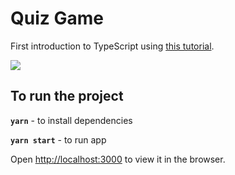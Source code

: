 # Quiz Game

First introduction to TypeScript using [this tutorial](https://www.youtube.com/watch?v=F2JCjVSZlG0).

![](quiz.gif)

## To run the project
**`yarn`** - to install dependencies

**`yarn start`** - to run app

Open [http://localhost:3000](http://localhost:3000) to view it in the browser.
